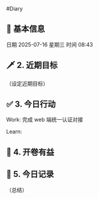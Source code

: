 #Diary 
## 🔞 基本信息
日期 2025-07-16 星期三
时间 08:43

## 🗡 2. 近期目标
（设定近期目标）

## ✅ 3. 今日行动
Work:
完成 web 端统一认证对接

Learn:

## 📘 4. 开卷有益

## 📝 5. 今日记录
（总结）
